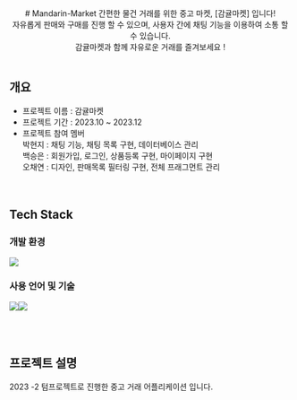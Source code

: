 <div align=center>
# Mandarin-Market
간편한 물건 거래를 위한 중고 마켓, [감귤마켓] 입니다! <br>
자유롭게 판매와 구매를 진행 할 수 있으며, 사용자 간에 채팅 기능을 이용하여 소통 할 수 있습니다.<br>
감귤마켓과 함께 자유로운 거래를 즐겨보세요 ! <br><br>
</div>



## 개요
- 프로젝트 이름 : 감귤마켓
- 프로젝트 기간 : 2023.10 ~ 2023.12
- 프로젝트 참여 멤버<br>
  박현지 : 채팅 기능, 채팅 목록 구현, 데이터베이스 관리<br>
  백승은 : 회원가입, 로그인, 상품등록 구현, 마이페이지 구현<br>
  오채연 : 디자인, 판매목록 필터링 구현, 전체 프래그먼트 관리<br>
<br><br>

## Tech Stack
### 개발 환경
<img src="https://img.shields.io/badge/androidstudio-34A853?style=for-the-badge&logo=androidstudio&logoColor=black">

### 사용 언어 및 기술
<img src="https://img.shields.io/badge/kotlin-7F52FF?style=for-the-badge&logo=kotlin&logoColor=black"><img src="https://img.shields.io/badge/firebase-FFCA28?style=for-the-badge&logo=firebase&logoColor=black">


<br><br>


## 프로젝트 설명
2023 -2 텀프로젝트로 진행한 중고 거래 어플리케이션 입니다. 





